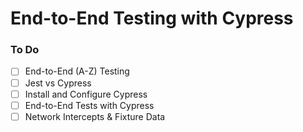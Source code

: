 # End-to-End Testing with Cypress

### To Do
- [ ] End-to-End (A-Z) Testing
- [ ] Jest vs Cypress
- [ ] Install and Configure Cypress
- [ ] End-to-End Tests with Cypress
- [ ] Network Intercepts & Fixture Data

